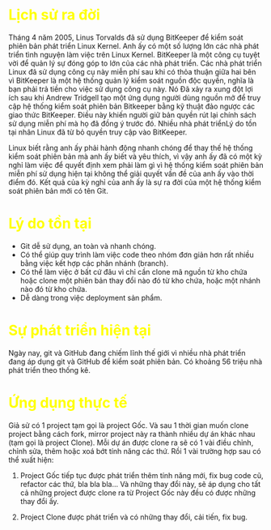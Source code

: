 <h1 style="color: yellow">Lịch sử ra đời</h1>
Tháng 4 năm 2005, Linus Torvalds đã sử dụng BitKeeper để kiểm soát phiên bản phát triển Linux Kernel. Anh ấy có một số lượng lớn các nhà phát triển tình nguyện làm việc trên Linux Kernel. BitKeeper là một công cụ tuyệt vời để quản lý sự đóng góp to lớn của các nhà phát triển. Các nhà phát triển Linux đã sử dụng công cụ này miễn phí sau khi có thỏa thuận giữa hai bên vì BitKeeper là một hệ thống quản lý kiểm soát nguồn độc quyền, nghĩa là bạn phải trả tiền cho việc sử dụng công cụ này. Nó Đã xảy ra xung đột lợi ích sau khi Andrew Tridgell tạo một ứng dụng người dùng nguồn mở để truy cập hệ thống kiểm soát phiên bản Bitkeeper bằng kỹ thuật đảo ngược các giao thức BitKeeper. Điều này khiến người giữ bản quyền rút lại chính sách sử dụng miễn phí mà họ đã đồng ý trước đó. Nhiều nhà phát triểnLý do tồn tại nhân Linux đã từ bỏ quyền truy cập vào BitKeeper.

Linux biết rằng anh ấy phải hành động nhanh chóng để thay thế hệ thống kiểm soát phiên bản mà anh ấy biết và yêu thích, vì vậy anh ấy đã có một kỳ nghỉ làm việc để quyết định xem phải làm gì vì hệ thống kiểm soát phiên bản miễn phí sử dụng hiện tại không thể giải quyết vấn đề của anh ấy vào thời điểm đó. Kết quả của kỳ nghỉ của anh ấy là sự ra đời của một hệ thống kiểm soát phiên bản mới có tên Git.

<h1 style="color: yellow">Lý do tồn tại</h1>

* Git dễ sử dụng, an toàn và nhanh chóng.
* Có thể giúp quy trình làm việc code theo nhóm đơn giản hơn rất nhiều bằng việc kết hợp các phân nhánh (branch).
* Có thể làm việc ở bất cứ đâu vì chỉ cần clone mã nguồn từ kho chứa hoặc clone một phiên bản thay đổi nào đó từ kho chứa, hoặc một nhánh nào đó từ kho chứa.
* Dễ dàng trong việc deployment sản phẩm.


<h1 style="color: yellow">Sự phát triển hiện tại</h1>

Ngày nay, git và GitHub đang chiếm lĩnh thế giới vì nhiều nhà phát triển đang áp dụng git và GitHub để kiểm soát phiên bản. Có khoảng 56 triệu nhà phát triển theo thống kê.

<h1 style="color: yellow">Ứng dụng thực tế</h1>

Giả sử có 1 project tạm gọi là project Gốc. Và sau 1 thời gian muốn clone project bằng cách fork, mirror project này ra thành nhiều dự án khác nhau (tạm gọi là project Clone). Mỗi dự án được clone ra sẽ có 1 vài điều chỉnh, chỉnh sửa, thêm hoặc xoá bớt tính năng các thứ. Rồi 1 vài trường hợp sau có thể xuất hiện:

1. Project Gốc tiếp tục được phát triển thêm tính năng mới, fix bug code cũ, refactor các thứ, bla bla bla... Và những thay đổi này, sẽ áp dụng cho tất cả những project được clone ra từ Project Gốc này đều có được những thay đổi ấy.
   
2. Project Clone được phát triển và có những thay đổi, cải tiến, fix bug.
